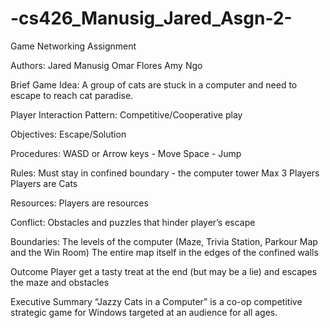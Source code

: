 # -cs426_Manusig_Jared_Asgn-2-
Game Networking Assignment

Authors:
Jared Manusig
Omar Flores
Amy Ngo

Brief Game Idea: 
A group of cats are stuck in a computer and need to escape to reach cat paradise. 

Player Interaction Pattern: 
Competitive/Cooperative play

Objectives: 
Escape/Solution

Procedures:
WASD or Arrow keys - Move
Space - Jump

Rules:
Must stay in confined boundary - the computer tower
Max 3 Players
Players are Cats

Resources:
Players are resources

Conflict:
Obstacles and puzzles that hinder player’s escape

Boundaries:
The levels of the computer (Maze, Trivia Station, Parkour Map and the Win Room)
The entire map itself in the edges of the confined walls

Outcome
Player get a tasty treat at the end (but may be a lie) and escapes the maze and obstacles

Executive Summary
“Jazzy Cats in a Computer” is a co-op competitive strategic game for Windows targeted at an audience for all ages.
